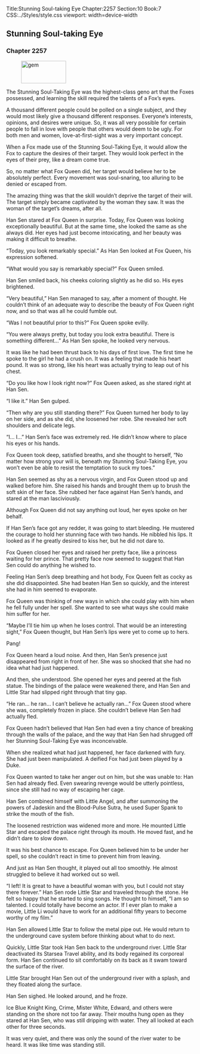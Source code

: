 Title:Stunning Soul-taking Eye 
Chapter:2257 
Section:10 
Book:7 
CSS:../Styles/style.css 
viewport: width=device-width
  
## Stunning Soul-taking Eye
### Chapter 2257 
<figure>
	<img src="../Images/gem.gif" alt="gem" id="gem" width="120" height="60" />
</figure>
  

  
  The Stunning Soul-Taking Eye was the highest-class geno art that the Foxes possessed, and learning the skill required the talents of a Fox’s eyes.

A thousand different people could be polled on a single subject, and they would most likely give a thousand different responses. Everyone’s interests, opinions, and desires were unique. So, it was all very possible for certain people to fall in love with people that others would deem to be ugly. For both men and women, love-at-first-sight was a very important concept.

When a Fox made use of the Stunning Soul-Taking Eye, it would allow the Fox to capture the desires of their target. They would look perfect in the eyes of their prey, like a dream come true.

So, no matter what Fox Queen did, her target would believe her to be absolutely perfect. Every movement was soul-snaring, too alluring to be denied or escaped from.

The amazing thing was that the skill wouldn’t deprive the target of their will. The target simply became captivated by the woman they saw. It was the woman of the target’s dreams, after all.

Han Sen stared at Fox Queen in surprise. Today, Fox Queen was looking exceptionally beautiful. But at the same time, she looked the same as she always did. Her eyes had just become intoxicating, and her beauty was making it difficult to breathe.

“Today, you look remarkably special.” As Han Sen looked at Fox Queen, his expression softened.

“What would you say is remarkably special?” Fox Queen smiled.

Han Sen smiled back, his cheeks coloring slightly as he did so. His eyes brightened.

“Very beautiful,” Han Sen managed to say, after a moment of thought. He couldn’t think of an adequate way to describe the beauty of Fox Queen right now, and so that was all he could fumble out.

“Was I not beautiful prior to this?” Fox Queen spoke evilly.

“You were always pretty, but today you look extra beautiful. There is something different…” As Han Sen spoke, he looked very nervous.

It was like he had been thrust back to his days of first love. The first time he spoke to the girl he had a crush on. It was a feeling that made his heart pound. It was so strong, like his heart was actually trying to leap out of his chest.

“Do you like how I look right now?” Fox Queen asked, as she stared right at Han Sen.

“I like it.” Han Sen gulped.

“Then why are you still standing there?” Fox Queen turned her body to lay on her side, and as she did, she loosened her robe. She revealed her soft shoulders and delicate legs.

“I… I…” Han Sen’s face was extremely red. He didn’t know where to place his eyes or his hands.

Fox Queen took deep, satisfied breaths, and she thought to herself, “No matter how strong your will is, beneath my Stunning Soul-Taking Eye, you won’t even be able to resist the temptation to suck my toes.”

Han Sen seemed as shy as a nervous virgin, and Fox Queen stood up and walked before him. She raised his hands and brought them up to brush the soft skin of her face. She rubbed her face against Han Sen’s hands, and stared at the man lasciviously.

Although Fox Queen did not say anything out loud, her eyes spoke on her behalf.

If Han Sen’s face got any redder, it was going to start bleeding. He mustered the courage to hold her stunning face with two hands. He nibbled his lips. It looked as if he greatly desired to kiss her, but he did not dare to.

Fox Queen closed her eyes and raised her pretty face, like a princess waiting for her prince. That pretty face now seemed to suggest that Han Sen could do anything he wished to.

Feeling Han Sen’s deep breathing and hot body, Fox Queen felt as cocky as she did disappointed. She had beaten Han Sen so quickly, and the interest she had in him seemed to evaporate.

Fox Queen was thinking of new ways in which she could play with him when he fell fully under her spell. She wanted to see what ways she could make him suffer for her.

“Maybe I’ll tie him up when he loses control. That would be an interesting sight,” Fox Queen thought, but Han Sen’s lips were yet to come up to hers.

Pang!

Fox Queen heard a loud noise. And then, Han Sen’s presence just disappeared from right in front of her. She was so shocked that she had no idea what had just happened.

And then, she understood. She opened her eyes and peered at the fish statue. The bindings of the palace were weakened there, and Han Sen and Little Star had slipped right through that tiny gap.

“He ran… he ran… I can’t believe he actually ran…” Fox Queen stood where she was, completely frozen in place. She couldn’t believe Han Sen had actually fled.

Fox Queen hadn’t believed that Han Sen had even a tiny chance of breaking through the walls of the palace, and the way that Han Sen had shrugged off her Stunning Soul-Taking Eye was inconceivable.

When she realized what had just happened, her face darkened with fury. She had just been manipulated. A deified Fox had just been played by a Duke.

Fox Queen wanted to take her anger out on him, but she was unable to: Han Sen had already fled. Even swearing revenge would be utterly pointless, since she still had no way of escaping her cage.

Han Sen combined himself with Little Angel, and after summoning the powers of Jadeskin and the Blood-Pulse Sutra, he used Super Spank to strike the mouth of the fish.

The loosened restriction was widened more and more. He mounted Little Star and escaped the palace right through its mouth. He moved fast, and he didn’t dare to slow down.

It was his best chance to escape. Fox Queen believed him to be under her spell, so she couldn’t react in time to prevent him from leaving.

And just as Han Sen thought, it played out all too smoothly. He almost struggled to believe it had worked out so well.

“I left! It is great to have a beautiful woman with you, but I could not stay there forever.” Han Sen rode Little Star and traveled through the stone. He felt so happy that he started to sing songs. He thought to himself, “I am so talented. I could totally have become an actor. If I ever plan to make a movie, Little Li would have to work for an additional fifty years to become worthy of my film.”

Han Sen allowed Little Star to follow the metal pipe out. He would return to the underground cave system before thinking about what to do next.

Quickly, Little Star took Han Sen back to the underground river. Little Star deactivated its Starsea Travel ability, and its body regained its corporeal form. Han Sen continued to sit comfortably on its back as it swam toward the surface of the river.

Little Star brought Han Sen out of the underground river with a splash, and they floated along the surface.

Han Sen sighed. He looked around, and he froze.

Ice Blue Knight King, Crime, Mister White, Edward, and others were standing on the shore not too far away. Their mouths hung open as they stared at Han Sen, who was still dripping with water. They all looked at each other for three seconds.

It was very quiet, and there was only the sound of the river water to be heard. It was like time was standing still.
